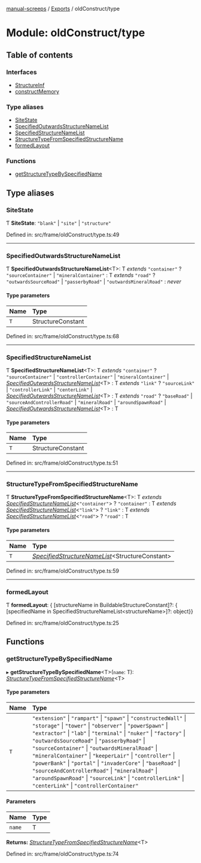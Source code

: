 [manual-screeps](../README.md) / [Exports](../modules.md) / oldConstruct/type

# Module: oldConstruct/type

## Table of contents

### Interfaces

- [StructureInf](../interfaces/oldconstruct_type.structureinf.md)
- [constructMemory](../interfaces/oldconstruct_type.constructmemory.md)

### Type aliases

- [SiteState](oldconstruct_type.md#sitestate)
- [SpecifiedOutwardsStructureNameList](oldconstruct_type.md#specifiedoutwardsstructurenamelist)
- [SpecifiedStructureNameList](oldconstruct_type.md#specifiedstructurenamelist)
- [StructureTypeFromSpecifiedStructureName](oldconstruct_type.md#structuretypefromspecifiedstructurename)
- [formedLayout](oldconstruct_type.md#formedlayout)

### Functions

- [getStructureTypeBySpecifiedName](oldconstruct_type.md#getstructuretypebyspecifiedname)

## Type aliases

### SiteState

Ƭ **SiteState**: ``"blank"`` \| ``"site"`` \| ``"structure"``

Defined in: src/frame/oldConstruct/type.ts:49

___

### SpecifiedOutwardsStructureNameList

Ƭ **SpecifiedOutwardsStructureNameList**<T\>: T *extends* ``"container"`` ? ``"sourceContainer"`` \| ``"mineralContainer"`` : T *extends* ``"road"`` ? ``"outwardsSourceRoad"`` \| ``"passerbyRoad"`` \| ``"outwardsMineralRoad"`` : *never*

#### Type parameters

| Name | Type |
| :------ | :------ |
| `T` | StructureConstant |

Defined in: src/frame/oldConstruct/type.ts:68

___

### SpecifiedStructureNameList

Ƭ **SpecifiedStructureNameList**<T\>: T *extends* ``"container"`` ? ``"sourceContainer"`` \| ``"controllerContainer"`` \| ``"mineralContainer"`` \| [*SpecifiedOutwardsStructureNameList*](oldconstruct_type.md#specifiedoutwardsstructurenamelist)<T\> : T *extends* ``"link"`` ? ``"sourceLink"`` \| ``"controllerLink"`` \| ``"centerLink"`` \| [*SpecifiedOutwardsStructureNameList*](oldconstruct_type.md#specifiedoutwardsstructurenamelist)<T\> : T *extends* ``"road"`` ? ``"baseRoad"`` \| ``"sourceAndControllerRoad"`` \| ``"mineralRoad"`` \| ``"aroundSpawnRoad"`` \| [*SpecifiedOutwardsStructureNameList*](oldconstruct_type.md#specifiedoutwardsstructurenamelist)<T\> : T

#### Type parameters

| Name | Type |
| :------ | :------ |
| `T` | StructureConstant |

Defined in: src/frame/oldConstruct/type.ts:51

___

### StructureTypeFromSpecifiedStructureName

Ƭ **StructureTypeFromSpecifiedStructureName**<T\>: T *extends* [*SpecifiedStructureNameList*](oldconstruct_type.md#specifiedstructurenamelist)<``"container"``\> ? ``"container"`` : T *extends* [*SpecifiedStructureNameList*](oldconstruct_type.md#specifiedstructurenamelist)<``"link"``\> ? ``"link"`` : T *extends* [*SpecifiedStructureNameList*](oldconstruct_type.md#specifiedstructurenamelist)<``"road"``\> ? ``"road"`` : T

#### Type parameters

| Name | Type |
| :------ | :------ |
| `T` | [*SpecifiedStructureNameList*](oldconstruct_type.md#specifiedstructurenamelist)<StructureConstant\> |

Defined in: src/frame/oldConstruct/type.ts:59

___

### formedLayout

Ƭ **formedLayout**: { [structureName in BuildableStructureConstant]?: { [specifiedName in SpecifiedStructureNameList<structureName\>]?: object}}

Defined in: src/frame/oldConstruct/type.ts:25

## Functions

### getStructureTypeBySpecifiedName

▸ **getStructureTypeBySpecifiedName**<T\>(`name`: T): [*StructureTypeFromSpecifiedStructureName*](oldconstruct_type.md#structuretypefromspecifiedstructurename)<T\>

#### Type parameters

| Name | Type |
| :------ | :------ |
| `T` | ``"extension"`` \| ``"rampart"`` \| ``"spawn"`` \| ``"constructedWall"`` \| ``"storage"`` \| ``"tower"`` \| ``"observer"`` \| ``"powerSpawn"`` \| ``"extractor"`` \| ``"lab"`` \| ``"terminal"`` \| ``"nuker"`` \| ``"factory"`` \| ``"outwardsSourceRoad"`` \| ``"passerbyRoad"`` \| ``"sourceContainer"`` \| ``"outwardsMineralRoad"`` \| ``"mineralContainer"`` \| ``"keeperLair"`` \| ``"controller"`` \| ``"powerBank"`` \| ``"portal"`` \| ``"invaderCore"`` \| ``"baseRoad"`` \| ``"sourceAndControllerRoad"`` \| ``"mineralRoad"`` \| ``"aroundSpawnRoad"`` \| ``"sourceLink"`` \| ``"controllerLink"`` \| ``"centerLink"`` \| ``"controllerContainer"`` |

#### Parameters

| Name | Type |
| :------ | :------ |
| `name` | T |

**Returns:** [*StructureTypeFromSpecifiedStructureName*](oldconstruct_type.md#structuretypefromspecifiedstructurename)<T\>

Defined in: src/frame/oldConstruct/type.ts:74
